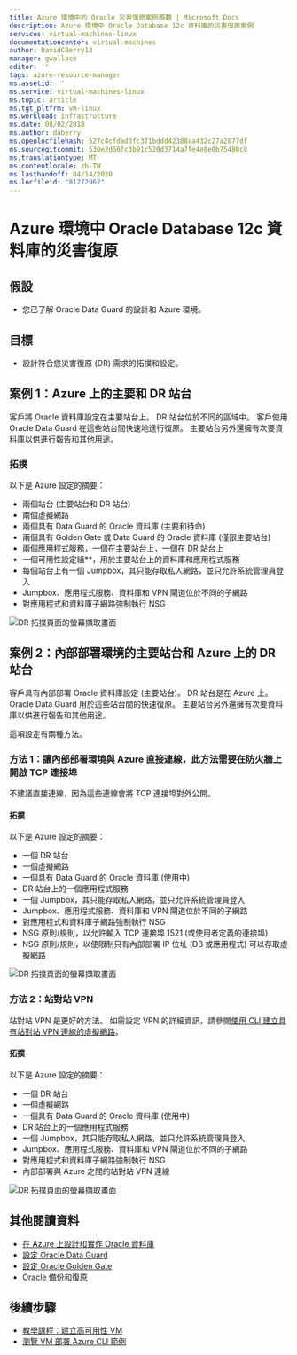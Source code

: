 ```yaml
---
title: Azure 環境中的 Oracle 災害復原案例概觀 | Microsoft Docs
description: Azure 環境中 Oracle Database 12c 資料庫的災害復原案例
services: virtual-machines-linux
documentationcenter: virtual-machines
author: DavidCBerry13
manager: gwallace
editor: ''
tags: azure-resource-manager
ms.assetid: ''
ms.service: virtual-machines-linux
ms.topic: article
ms.tgt_pltfrm: vm-linux
ms.workload: infrastructure
ms.date: 08/02/2018
ms.author: daberry
ms.openlocfilehash: 527c4cfdad3fc371bddd42388aa432c27a2877df
ms.sourcegitcommit: 530e2d56fc3b91c520d3714a7fe4e8e0b75480c8
ms.translationtype: MT
ms.contentlocale: zh-TW
ms.lasthandoff: 04/14/2020
ms.locfileid: "81272962"
---
```

# <a name="disaster-recovery-for-an-oracle-database-12c-database-in-an-azure-environment"></a>Azure 環境中 Oracle Database 12c 資料庫的災害復原

## <a name="assumptions"></a>假設

- 您已了解 Oracle Data Guard 的設計和 Azure 環境。


## <a name="goals"></a>目標
- 設計符合您災害復原 (DR) 需求的拓撲和設定。

## <a name="scenario-1-primary-and-dr-sites-on-azure"></a>案例 1：Azure 上的主要和 DR 站台

客戶將 Oracle 資料庫設定在主要站台上。 DR 站台位於不同的區域中。 客戶使用 Oracle Data Guard 在這些站台間快速地進行復原。 主要站台另外還擁有次要資料庫以供進行報告和其他用途。 

### <a name="topology"></a>拓撲

以下是 Azure 設定的摘要：

- 兩個站台 (主要站台和 DR 站台)
- 兩個虛擬網路
- 兩個具有 Data Guard 的 Oracle 資料庫 (主要和待命)
- 兩個具有 Golden Gate 或 Data Guard 的 Oracle 資料庫 (僅限主要站台)
- 兩個應用程式服務，一個在主要站台上，一個在 DR 站台上
- 一個可用性設定組**，用於主要站台上的資料庫和應用程式服務
- 每個站台上有一個 Jumpbox，其只能存取私人網路，並只允許系統管理員登入
- Jumpbox、應用程式服務、資料庫和 VPN 閘道位於不同的子網路
- 對應用程式和資料庫子網路強制執行 NSG

![DR 拓撲頁面的螢幕擷取畫面](./media/oracle-disaster-recovery/oracle_topology_01.png)

## <a name="scenario-2-primary-site-on-premises-and-dr-site-on-azure"></a>案例 2：內部部署環境的主要站台和 Azure 上的 DR 站台

客戶具有內部部署 Oracle 資料庫設定 (主要站台)。 DR 站台是在 Azure 上。 Oracle Data Guard 用於這些站台間的快速復原。 主要站台另外還擁有次要資料庫以供進行報告和其他用途。 

這項設定有兩種方法。

### <a name="approach-1-direct-connections-between-on-premises-and-azure-requiring-open-tcp-ports-on-the-firewall"></a>方法 1：讓內部部署環境與 Azure 直接連線，此方法需要在防火牆上開啟 TCP 連接埠 

不建議直接連線，因為這些連線會將 TCP 連接埠對外公開。

#### <a name="topology"></a>拓撲

以下是 Azure 設定的摘要：

- 一個 DR 站台 
- 一個虛擬網路
- 一個具有 Data Guard 的 Oracle 資料庫 (使用中)
- DR 站台上的一個應用程式服務
- 一個 Jumpbox，其只能存取私人網路，並只允許系統管理員登入
- Jumpbox、應用程式服務、資料庫和 VPN 閘道位於不同的子網路
- 對應用程式和資料庫子網路強制執行 NSG
- NSG 原則/規則，以允許輸入 TCP 連接埠 1521 (或使用者定義的連接埠)
- NSG 原則/規則，以便限制只有內部部署 IP 位址 (DB 或應用程式) 可以存取虛擬網路

![DR 拓撲頁面的螢幕擷取畫面](./media/oracle-disaster-recovery/oracle_topology_02.png)

### <a name="approach-2-site-to-site-vpn"></a>方法 2：站對站 VPN
站對站 VPN 是更好的方法。 如需設定 VPN 的詳細資訊，請參閱[使用 CLI 建立具有站對站 VPN 連線的虛擬網路](https://docs.microsoft.com/azure/vpn-gateway/vpn-gateway-howto-site-to-site-resource-manager-cli)。

#### <a name="topology"></a>拓撲

以下是 Azure 設定的摘要：

- 一個 DR 站台 
- 一個虛擬網路 
- 一個具有 Data Guard 的 Oracle 資料庫 (使用中)
- DR 站台上的一個應用程式服務
- 一個 Jumpbox，其只能存取私人網路，並只允許系統管理員登入
- Jumpbox、應用程式服務、資料庫和 VPN 閘道位於不同的子網路
- 對應用程式和資料庫子網路強制執行 NSG
- 內部部署與 Azure 之間的站對站 VPN 連線

![DR 拓撲頁面的螢幕擷取畫面](./media/oracle-disaster-recovery/oracle_topology_03.png)

## <a name="additional-reading"></a>其他閱讀資料

- [在 Azure 上設計和實作 Oracle 資料庫](oracle-design.md)
- [設定 Oracle Data Guard](configure-oracle-dataguard.md)
- [設定 Oracle Golden Gate](configure-oracle-golden-gate.md)
- [Oracle 備份和復原](oracle-backup-recovery.md)


## <a name="next-steps"></a>後續步驟

- [教學課程︰建立高可用性 VM](../../linux/create-cli-complete.md)
- [瀏覽 VM 部署 Azure CLI 範例](../../linux/cli-samples.md)
